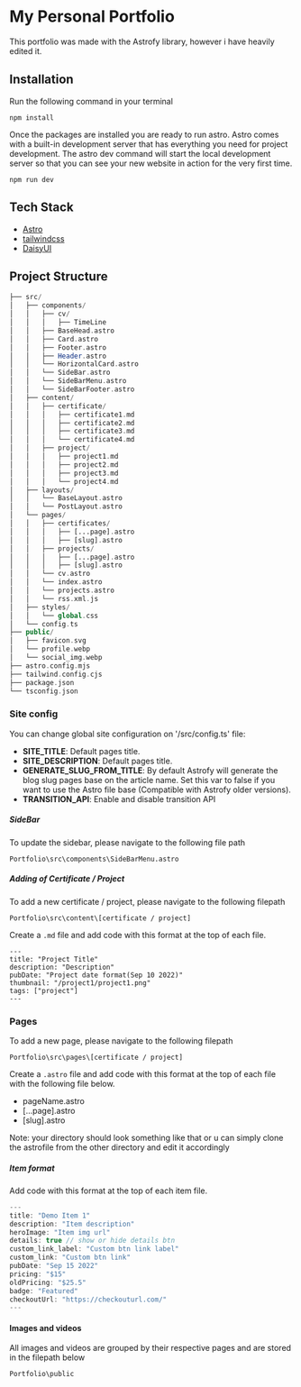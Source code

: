 # My Personal Portfolio

This portfolio was made with the Astrofy library, however i have heavily edited it.

## Installation

Run the following command in your terminal

```Command Prompt
npm install
```

Once the packages are installed you are ready to run astro. Astro comes with a built-in development server that has everything you need for project development. The astro dev command will start the local development server so that you can see your new website in action for the very first time.

```Command Prompt
npm run dev
```

## Tech Stack

- [Astro](https://astro.build)
- [tailwindcss](https://tailwindcss.com/)
- [DaisyUI](https://daisyui.com/)

## Project Structure

```php
├── src/
│   ├── components/
│   │   ├── cv/
│   │   │   ├── TimeLine
│   │   ├── BaseHead.astro
│   │   ├── Card.astro
│   │   ├── Footer.astro
│   │   ├── Header.astro
│   │   └── HorizontalCard.astro
│   │   └── SideBar.astro
│   │   └── SideBarMenu.astro
│   │   └── SideBarFooter.astro
│   ├── content/
│   │   ├── certificate/
│   │   │   ├── certificate1.md
│   │   │   ├── certificate2.md
│   │   │   ├── certificate3.md
│   │   │   └── certificate4.md
│   │   ├── project/
│   │   │   ├── project1.md
│   │   │   ├── project2.md
│   │   │   ├── project3.md
│   │   │   └── project4.md
│   ├── layouts/
│   │   └── BaseLayout.astro
│   │   └── PostLayout.astro
│   └── pages/
│   │   ├── certificates/
│   │   │   ├── [...page].astro
│   │   │   ├── [slug].astro
│   │   ├── projects/
│   │   │   ├── [...page].astro
│   │   │   ├── [slug].astro
│   │   └── cv.astro
│   │   └── index.astro
│   │   └── projects.astro
│   │   └── rss.xml.js
│   ├── styles/
│   │   └── global.css
│   └── config.ts
├── public/
│   ├── favicon.svg
│   └── profile.webp
│   └── social_img.webp
├── astro.config.mjs
├── tailwind.config.cjs
├── package.json
└── tsconfig.json
```

### Site config

You can change global site configuration on '/src/config.ts' file:

- **SITE_TITLE**: Default pages title.
- **SITE_DESCRIPTION**: Default pages title.
- **GENERATE_SLUG_FROM_TITLE**: By default Astrofy will generate the blog slug pages base on the article name. Set this var to false if you want to use the Astro file base (Compatible with Astrofy older versions).
- **TRANSITION_API**: Enable and disable transition API

##### SideBar
To update the sidebar, please navigate to the following file path
```
Portfolio\src\components\SideBarMenu.astro
```

##### Adding of Certificate / Project
To add a new certificate / project, please navigate to the following filepath
```
Portfolio\src\content\[certificate / project]
```

Create a `.md` file and add code with this format at the top of each file.

```
---
title: "Project Title"
description: "Description"
pubDate: "Project date format(Sep 10 2022)"
thumbnail: "/project1/project1.png"
tags: ["project"]
---
```

### Pages
To add a new page, please navigate to the following filepath
```
Portfolio\src\pages\[certificate / project]
```
Create a `.astro` file and add code with this format at the top of each file with the following file below.

- pageName.astro
- [...page].astro
- [slug].astro

Note: your directory should look something like that or u can simply clone the astrofile from the other directory and edit it accordingly

##### Item format

Add code with this format at the top of each item file.

```js
---
title: "Demo Item 1"
description: "Item description"
heroImage: "Item img url"
details: true // show or hide details btn
custom_link_label: "Custom btn link label"
custom_link: "Custom btn link"
pubDate: "Sep 15 2022"
pricing: "$15"
oldPricing: "$25.5"
badge: "Featured"
checkoutUrl: "https://checkouturl.com/"
---
```

#### Images and videos
All images and videos are grouped by their respective pages and are stored in the filepath below

```
Portfolio\public
```
